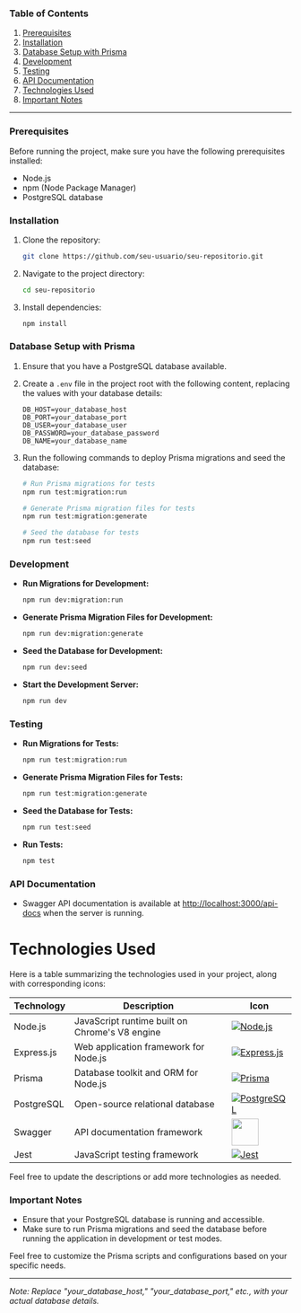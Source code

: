 ### Table of Contents

1. [Prerequisites](#prerequisites)
2. [Installation](#installation)
3. [Database Setup with Prisma](#database-setup-with-prisma)
4. [Development](#development)
5. [Testing](#testing)
6. [API Documentation](#api-documentation)
7. [Technologies Used](#technologies-used)
8. [Important Notes](#important-notes)

---

### Prerequisites

Before running the project, make sure you have the following prerequisites installed:

- Node.js
- npm (Node Package Manager)
- PostgreSQL database

### Installation

1. Clone the repository:

   ```bash
   git clone https://github.com/seu-usuario/seu-repositorio.git
   ```

2. Navigate to the project directory:

   ```bash
   cd seu-repositorio
   ```

3. Install dependencies:

   ```bash
   npm install
   ```

### Database Setup with Prisma

1. Ensure that you have a PostgreSQL database available.

2. Create a `.env` file in the project root with the following content, replacing the values with your database details:

   ```env
   DB_HOST=your_database_host
   DB_PORT=your_database_port
   DB_USER=your_database_user
   DB_PASSWORD=your_database_password
   DB_NAME=your_database_name
   ```

3. Run the following commands to deploy Prisma migrations and seed the database:

   ```bash
   # Run Prisma migrations for tests
   npm run test:migration:run

   # Generate Prisma migration files for tests
   npm run test:migration:generate

   # Seed the database for tests
   npm run test:seed
   ```

### Development

- **Run Migrations for Development:**

  ```bash
  npm run dev:migration:run
  ```

- **Generate Prisma Migration Files for Development:**

  ```bash
  npm run dev:migration:generate
  ```

- **Seed the Database for Development:**

  ```bash
  npm run dev:seed
  ```

- **Start the Development Server:**

  ```bash
  npm run dev
  ```

### Testing

- **Run Migrations for Tests:**

  ```bash
  npm run test:migration:run
  ```

- **Generate Prisma Migration Files for Tests:**

  ```bash
  npm run test:migration:generate
  ```

- **Seed the Database for Tests:**

  ```bash
  npm run test:seed
  ```

- **Run Tests:**

  ```bash
  npm test
  ```

### API Documentation

- Swagger API documentation is available at [http://localhost:3000/api-docs](http://localhost:3000/api-docs) when the server is running.

# Technologies Used

Here is a table summarizing the technologies used in your project, along with corresponding icons:

| Technology | Description                                    | Icon                                                                                                                                                |
| ---------- | ---------------------------------------------- | --------------------------------------------------------------------------------------------------------------------------------------------------- |
| Node.js    | JavaScript runtime built on Chrome's V8 engine | [![Node.js](https://skillicons.dev/icons?i=nodejs)](https://nodejs.org/)                                                                            |
| Express.js | Web application framework for Node.js          | [![Express.js](https://skillicons.dev/icons?i=express)](https://expressjs.com/)                                                                     |
| Prisma     | Database toolkit and ORM for Node.js           | [![Prisma](https://skillicons.dev/icons?i=prisma)](https://www.prisma.io/)                                                                          |
| PostgreSQL | Open-source relational database                | [![PostgreSQL](https://skillicons.dev/icons?i=postgresql)](https://www.postgresql.org/)                                                             |
| Swagger    | API documentation framework                    | <a href="https://swagger.io/" target="_blank"><img src="https://static-00.iconduck.com/assets.00/swagger-icon-512x512-halz44im.png" width="48"></a> |
| Jest       | JavaScript testing framework                   | [![Jest](https://skillicons.dev/icons?i=jest)](https://jestjs.io/)                                                                                  |

Feel free to update the descriptions or add more technologies as needed.

### Important Notes

- Ensure that your PostgreSQL database is running and accessible.
- Make sure to run Prisma migrations and seed the database before running the application in development or test modes.

Feel free to customize the Prisma scripts and configurations based on your specific needs.

---

_Note: Replace "your_database_host," "your_database_port," etc., with your actual database details._
